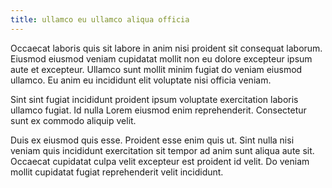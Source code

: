 ```yaml
---
title: ullamco eu ullamco aliqua officia
---
```


Occaecat laboris quis sit labore in anim nisi proident sit consequat laborum. Eiusmod eiusmod veniam cupidatat mollit non eu dolore excepteur ipsum aute et excepteur. Ullamco sunt mollit minim fugiat do veniam eiusmod ullamco. Eu anim eu incididunt elit voluptate nisi officia veniam.

Sint sint fugiat incididunt proident ipsum voluptate exercitation laboris ullamco fugiat. Id nulla Lorem eiusmod enim reprehenderit. Consectetur sunt ex commodo aliquip velit.

Duis ex eiusmod quis esse. Proident esse enim quis ut. Sint nulla nisi veniam quis incididunt exercitation sit tempor ad anim sunt aliqua aute sit. Occaecat cupidatat culpa velit excepteur est proident id velit. Do veniam mollit cupidatat fugiat reprehenderit velit incididunt.